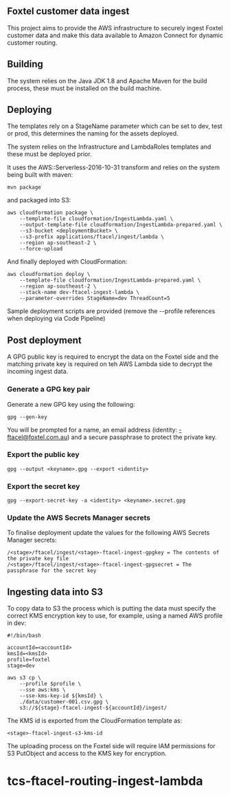 ## Foxtel customer data ingest

This project aims to provide the AWS infrastructure to securely ingest Foxtel 
customer data and make this data available to Amazon Connect for dynamic customer routing.

## Building

The system relies on the Java JDK 1.8 and Apache Maven for the build process, these must be installed on the build machine. 

## Deploying

The templates rely on a StageName parameter which can be set to dev, test or prod, this determines the naming for the assets deployed. 

The system relies on the Infrastructure and LambdaRoles templates and these must be deployed prior. 

It uses the AWS::Serverless-2016-10-31 transform and relies on the system being built with maven:

    mvn package

and packaged into S3:

    aws cloudformation package \
        --template-file cloudformation/IngestLambda.yaml \
        --output-template-file cloudformation/IngestLambda-prepared.yaml \
        --s3-bucket <deploymentBucket> \
        --s3-prefix applications/ftacel/ingest/lambda \
        --region ap-southeast-2 \
        --force-upload

And finally deployed with CloudFormation:

    aws cloudformation deploy \
        --template-file cloudformation/IngestLambda-prepared.yaml \
        --region ap-southeast-2 \
        --stack-name dev-ftacel-ingest-lambda \
        --parameter-overrides StageName=dev ThreadCount=5
    
 Sample deployment scripts are provided (remove the --profile references when deploying via Code Pipeline)
 
## Post deployment

A GPG public key is required to encrypt the data on the Foxtel side and the matching private key is 
required on teh AWS Lambda side to decrypt the incoming ingest data.

### Generate a GPG key pair

Generate a new GPG key using the following:

    gpg --gen-key
    
You will be prompted for a name, an email address (identity: <stage>-ftacel@foxtel.com.au) and a secure 
passphrase to protect the private key.

### Export the public key

    gpg --output <keyname>.gpg --export <identity>

### Export the secret key

    gpg --export-secret-key -a <identity> <keyname>.secret.gpg

### Update the AWS Secrets Manager secrets

To finalise deployment update the values for the following AWS Secrets Manager secrets:

    /<stage>/ftacel/ingest/<stage>-ftacel-ingest-gpgkey = The contents of the private key file
    /<stage>/ftacel/ingest/<stage>-ftacel-ingest-gpgsecret = The passphrase for the secret key

## Ingesting data into S3

To copy data to S3 the process which is putting the data must specify the correct KMS encryption key to use, for
example, using a named AWS profile in dev:

    #!/bin/bash
    
    accountId=<accountId>
    kmsId=<kmsId>
    profile=foxtel
    stage=dev
        
    aws s3 cp \
        --profile $profile \
        --sse aws:kms \
        --sse-kms-key-id ${kmsId} \
        ./data/customer-001.csv.gpg \
        s3://${stage}-ftacel-ingest-${accountId}/ingest/


The KMS id is exported from the CloudFormation template as:

    <stage>-ftacel-ingest-s3-kms-id
    
The uploading process on the Foxtel side will require IAM permissions for S3 PutObject and 
access to the KMS key for encryption.
# tcs-ftacel-routing-ingest-lambda

